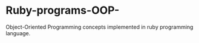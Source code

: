 # Ruby-programs-OOP-

Object-Oriented Programming concepts implemented in ruby programming language.
